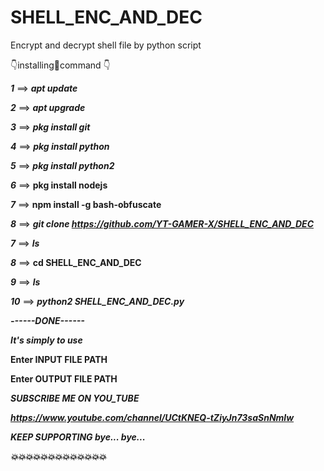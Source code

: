 # SHELL_ENC_AND_DEC
Encrypt and decrypt shell file by python script 

👇installing🤞command 👇

_____1_____ ==> _____apt update_____

_____2_____ ==> _____apt upgrade_____

_____3_____ ==> _____pkg install git_____

_____4_____ ==> _____pkg install python_____

_____5_____ ==> _____pkg install python2_____

_____6_____ ==> ____pkg install nodejs____

_____7_____ ==> ____npm install -g bash-obfuscate____

_____8_____ ==> _____git clone https://github.com/YT-GAMER-X/SHELL_ENC_AND_DEC_____

_____7_____ ==> _____ls_____

_____8_____ ==> ____cd SHELL_ENC_AND_DEC____

_____9_____ ==> _____ls_____

_____10_____ ==> _____python2 SHELL_ENC_AND_DEC.py_____

_____------DONE------_____

_____It's simply to use_____

____Enter INPUT FILE PATH____

____Enter OUTPUT FILE PATH____


_____SUBSCRIBE ME ON YOU_TUBE_____

_____https://www.youtube.com/channel/UCtKNEQ-tZiyJn73saSnNmlw_____

_____KEEP SUPPORTING bye... bye..._____

_____💥💥💥💥💥💥💥💥💥💥💥💥💥_____
